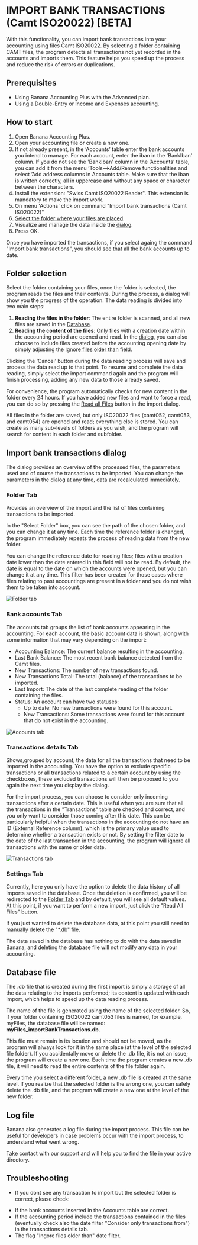 # IMPORT BANK TRANSACTIONS (Camt ISO20022) [BETA]

With this functionality, you can import bank transactions into your accounting using files Camt ISO20022. By selecting a folder containing CAMT files, the program detects all transactions not yet recorded in the accounts and imports them. This feature helps you speed up the process and reduce the risk of errors or duplications.

## Prerequisites
- Using Banana Accounting Plus with the Advanced plan.
- Using a Double-Entry or Income and Expenses accounting.

## How to start
1) Open Banana Accounting Plus.
2) Open your accounting file or create a new one.
3) If not already present, in the ‘Accounts’ table enter the bank accounts you intend to manage. For each account, enter the iban in the 'BankIban' column. If you do not see the 'BankIban' column in the ‘Accounts’ table, you can add it from the menu ‘Tools-->Add/Remove functionalities and select ’Add address columns in Accounts table. Make sure that the iban is written correctly, all in uppercase and without any space or character between the characters.
4) Install the extension: "Swiss Camt ISO20022 Reader". This extension is mandatory to make the import work.
5) On menu 'Actions' click on command "Import bank transactions (Camt ISO20022)"
6) [Select the folder where your files are placed](##Folder-selection).
7) Visualize and manage the data inside the [dialog](##Import-bank-transactions-dialog).
8) Press OK.
 
Once you have imported the transactions, if you select againg the command "Import bank transactions", you should see that all the bank accounts up to date.

## Folder selection

Select the folder containing your files, once the folder is selected, the program reads the files and their contents. During the process, a dialog will show you the progress of the operation. The data reading is divided into two main steps:

1) **Reading the files in the folder**: The entire folder is scanned, and all new files are saved in the [Database](##File-Database).
2) **Reading the content of the files**: Only files with a creation date within the accounting period are opened and read. In the [dialog](##Dialog), you can also choose to include files created before the accounting opening date by simply adjusting the [Ignore files older than](##Dialog) field.

Clicking the ‘Cancel’ button during the data reading process will save and process the data read up to that point. To resume and complete the data reading, simply select the import command again and the program will finish processing, adding any new data to those already saved.

For convenience, the program automatically checks for new content in the folder every 24 hours. If you have added new files and want to force a read, you can do so by pressing the [Read all Files](##Dialog) button in the import dialog.

All files in the folder are saved, but only ISO20022 files (camt052, camt053, and camt054) are opened and read; everything else is stored. You can create as many sub-levels of folders as you wish, and the program will search for content in each folder and subfolder.

## Import bank transactions dialog

The dialog provides an overview of the processed files, the parameters used and of course the transactions to be imported. You can change the parameters in the dialog at any time, data are recalculated immediately.

### Folder Tab

Provides an overview of the import and the list of files containing transactions to be imported.

In the "Select Folder" box, you can see the path of the chosen folder, and you can change it at any time. Each time the reference folder is changed, the program immediately repeats the process of reading data from the new folder.

You can change the reference date for reading files; files with a creation date lower than the date entered in this field will not be read. By default, the date is equal to the date on which the accounts were opened, but you can change it at any time. This filter has been created for those cases where files relating to past accountings are present in a folder and you do not wish them to be taken into account.

![Folder tab](img/folder_tab.png)

### Bank accounts Tab

The accounts tab groups the list of bank accounts appearing in the accounting. For each account, the basic account data is shown, along with some information that may vary depending on the import:

* Accounting Balance: The current balance resulting in the accounting.
* Last Bank Balance: The most recent bank balance detected from the Camt files.
* New Transactions: The number of new transactions found.
* New Transactions Total: The total (balance) of the transactions to be imported.
* Last Import: The date of the last complete reading of the folder containing the files.
* Status: An account can have two statuses:
   - Up to date: No new transactions were found for this account.
   - New Transactions: Some transactions were found for this account that do not exist in the accounting.

![Accounts tab](img/bankaccounts_tab.png)

### Transactions details Tab

Shows,grouped by account, the data for all the transactions that need to be imported in the accounting. You have the option to exclude specific transactions or all transactions related to a certain account by using the checkboxes, these excluded transactions will then be proposed to you again the next time you display the dialog.

For the import process, you can choose to consider only incoming transactions after a certain date. This is useful when you are sure that all the transactions in the "Transactions" table are checked and correct, and you only want to consider those coming after this date. This can be particularly helpful when the transactions in the accounting do not have an ID (External Reference column), which is the primary value used to determine whether a transaction exists or not. By setting the filter date to the date of the last transaction in the accounting, the program will ignore all transactions with the same or older date.

![Transactions tab](img/transactionsdetails_tab.png)


### Settings Tab

Currently, here you only have the option to delete the data history of all imports saved in the database. Once the deletion is confirmed, you will be redirected to the [Folder Tab](##Folder-Tab) and by default, you will see all default values. At this point, if you want to perform a new import, just click the "Read All Files" button.

If you just wanted to delete the database data, at this point you still need to manually delete the "*.db" file.

The data saved in the database has nothing to do with the data saved in Banana, and deleting the database file will not modify any data in your accounting.

## Database file

The .db file that is created during the first import is simply a storage of all the data relating to the imports performed; its content is updated with each import, which helps to speed up the data reading process.

The name of the file is generated using the name of the selected folder. So, if your folder containing ISO20022 camt053 files is named, for example, myFiles, the database file will be named: **myFiles_importBankTransactions.db**.

This file must remain in its location and should not be moved, as the program will always look for it in the same place (at the level of the selected file folder). If you accidentally move or delete the .db file, it is not an issue; the program will create a new one. Each time the program creates a new .db file, it will need to read the entire contents of the file folder again.

Every time you select a different folder, a new .db file is created at the same level. If you realize that the selected folder is the wrong one, you can safely delete the .db file, and the program will create a new one at the level of the new folder.

## Log file

Banana also generates a log file during the import process. This file can be useful for developers in case problems occur with the import process, to understand what went wrong.

Take contact with our support and will help you to find the file in your active directory.

## Troubleshooting
- If you dont see any transaction to import but the selected folder is correct, please check:
 * If the bank accounts inserted in the Accounts table are correct.
 * If the accounting period include the transactions contained in the files (eventually check also the date filter "Consider only transactions from") in the transactions details tab.
 * The flag "Ingore files older than" date filter.